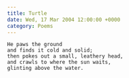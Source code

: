 ```yaml
---
title: Turtle
date: Wed, 17 Mar 2004 12:00:00 +0000
category: Poems
---
```


    He paws the ground  
    and finds it cold and solid;  
    then pokes out a small, leathery head,  
    and crawls to where the sun waits,  
    glinting above the water.


